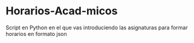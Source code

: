 # Horarios-Acad-micos
Script en Python en el que vas introduciendo las asignaturas para formar horarios en formato json
